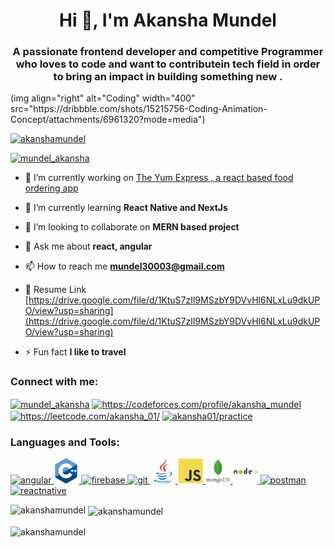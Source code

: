 <h1 align="center">Hi 👋, I'm Akansha Mundel</h1>
<h3 align="center">A passionate frontend developer and competitive Programmer who loves to code and want to contributein tech field in order to bring an impact in building something new .</h3>
(img align="right" alt="Coding" width="400" src="https://dribbble.com/shots/15215756-Coding-Animation-Concept/attachments/6961320?mode=media")

<p align="left"> <a href="https://github.com/ryo-ma/github-profile-trophy"><img src="https://github-profile-trophy.vercel.app/?username=akanshamundel" alt="akanshamundel" /></a> </p>

<p align="left"> <a href="https://twitter.com/mundel_akansha" target="blank"><img src="https://img.shields.io/twitter/follow/mundel_akansha?logo=twitter&style=for-the-badge" alt="mundel_akansha" /></a> </p>

- 🔭 I’m currently working on [The Yum Express , a react based food ordering app](https://github.com/AkanshaMundel/OrderingApp/tree/main)

- 🌱 I’m currently learning **React Native and NextJs**

- 👯 I’m looking to collaborate on **MERN based project**

- 💬 Ask me about **react, angular**

- 📫 How to reach me **mundel30003@gmail.com**

- 📄 Resume Link [https://drive.google.com/file/d/1KtuS7zIl9MSzbY9DVvHl6NLxLu9dkUPO/view?usp=sharing](https://drive.google.com/file/d/1KtuS7zIl9MSzbY9DVvHl6NLxLu9dkUPO/view?usp=sharing)

- ⚡ Fun fact **I like to travel**

<h3 align="left">Connect with me:</h3>
<p align="left">
<a href="https://twitter.com/mundel_akansha" target="blank"><img align="center" src="https://raw.githubusercontent.com/rahuldkjain/github-profile-readme-generator/master/src/images/icons/Social/twitter.svg" alt="mundel_akansha" height="30" width="40" /></a>
<a href="https://codeforces.com/profile/https://codeforces.com/profile/akansha_mundel" target="blank"><img align="center" src="https://raw.githubusercontent.com/rahuldkjain/github-profile-readme-generator/master/src/images/icons/Social/codeforces.svg" alt="https://codeforces.com/profile/akansha_mundel" height="30" width="40" /></a>
<a href="https://www.leetcode.com/https://leetcode.com/akansha_01/" target="blank"><img align="center" src="https://raw.githubusercontent.com/rahuldkjain/github-profile-readme-generator/master/src/images/icons/Social/leet-code.svg" alt="https://leetcode.com/akansha_01/" height="30" width="40" /></a>
<a href="https://auth.geeksforgeeks.org/user/akansha01/practice" target="blank"><img align="center" src="https://raw.githubusercontent.com/rahuldkjain/github-profile-readme-generator/master/src/images/icons/Social/geeks-for-geeks.svg" alt="akansha01/practice" height="30" width="40" /></a>
</p>

<h3 align="left">Languages and Tools:</h3>
<p align="left"> <a href="https://angular.io" target="_blank" rel="noreferrer"> <img src="https://angular.io/assets/images/logos/angular/angular.svg" alt="angular" width="40" height="40"/> </a> <a href="https://www.w3schools.com/cpp/" target="_blank" rel="noreferrer"> <img src="https://raw.githubusercontent.com/devicons/devicon/master/icons/cplusplus/cplusplus-original.svg" alt="cplusplus" width="40" height="40"/> </a> <a href="https://firebase.google.com/" target="_blank" rel="noreferrer"> <img src="https://www.vectorlogo.zone/logos/firebase/firebase-icon.svg" alt="firebase" width="40" height="40"/> </a> <a href="https://git-scm.com/" target="_blank" rel="noreferrer"> <img src="https://www.vectorlogo.zone/logos/git-scm/git-scm-icon.svg" alt="git" width="40" height="40"/> </a> <a href="https://www.java.com" target="_blank" rel="noreferrer"> <img src="https://raw.githubusercontent.com/devicons/devicon/master/icons/java/java-original.svg" alt="java" width="40" height="40"/> </a> <a href="https://developer.mozilla.org/en-US/docs/Web/JavaScript" target="_blank" rel="noreferrer"> <img src="https://raw.githubusercontent.com/devicons/devicon/master/icons/javascript/javascript-original.svg" alt="javascript" width="40" height="40"/> </a> <a href="https://www.mongodb.com/" target="_blank" rel="noreferrer"> <img src="https://raw.githubusercontent.com/devicons/devicon/master/icons/mongodb/mongodb-original-wordmark.svg" alt="mongodb" width="40" height="40"/> </a> <a href="https://nodejs.org" target="_blank" rel="noreferrer"> <img src="https://raw.githubusercontent.com/devicons/devicon/master/icons/nodejs/nodejs-original-wordmark.svg" alt="nodejs" width="40" height="40"/> </a> <a href="https://postman.com" target="_blank" rel="noreferrer"> <img src="https://www.vectorlogo.zone/logos/getpostman/getpostman-icon.svg" alt="postman" width="40" height="40"/> </a> <a href="https://reactnative.dev/" target="_blank" rel="noreferrer"> <img src="https://reactnative.dev/img/header_logo.svg" alt="reactnative" width="40" height="40"/> </a> </p>

<p><img align="left" src="https://github-readme-stats.vercel.app/api/top-langs?username=akanshamundel&show_icons=true&locale=en&layout=compact" alt="akanshamundel" /></p>

<p>&nbsp;<img align="center" src="https://github-readme-stats.vercel.app/api?username=akanshamundel&show_icons=true&locale=en" alt="akanshamundel" /></p>

<p><img align="center" src="https://github-readme-streak-stats.herokuapp.com/?user=akanshamundel&" alt="akanshamundel" /></p>

